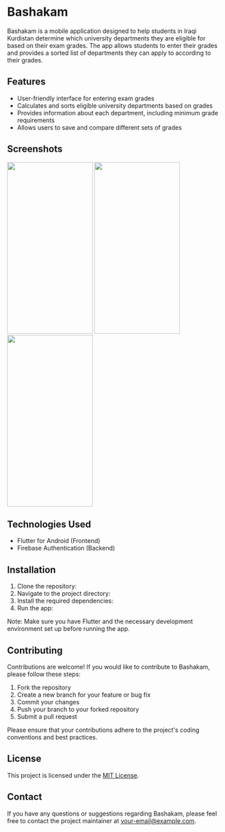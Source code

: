 # Bashakam

Bashakam is a mobile application designed to help students in Iraqi Kurdistan determine which university departments they are eligible for based on their exam grades. The app allows students to enter their grades and provides a sorted list of departments they can apply to according to their grades.

## Features

- User-friendly interface for entering exam grades
- Calculates and sorts eligible university departments based on grades
- Provides information about each department, including minimum grade requirements
- Allows users to save and compare different sets of grades

## Screenshots
<img src="https://github.com/akar-jaza/bashakam/assets/64991287/efb00223-0d07-4c2c-8efd-b6f80e2f728b" width="200" height="400" />
<img src="https://github.com/akar-jaza/bashakam/assets/64991287/42acaba6-b80b-444a-ba5b-c8001ea938bb" width="200" height="400" />
<img src="https://github.com/akar-jaza/bashakam/assets/64991287/50058993-8459-43e6-9020-4d6c05e50428" width="200" height="400" />


## Technologies Used

- Flutter for Android (Frontend)
- Firebase Authentication (Backend)

## Installation
1. Clone the repository:
2. Navigate to the project directory:
3. Install the required dependencies:
4. Run the app:


Note: Make sure you have Flutter and the necessary development environment set up before running the app.

## Contributing

Contributions are welcome! If you would like to contribute to Bashakam, please follow these steps:

1. Fork the repository
2. Create a new branch for your feature or bug fix
3. Commit your changes
4. Push your branch to your forked repository
5. Submit a pull request

Please ensure that your contributions adhere to the project's coding conventions and best practices.

## License

This project is licensed under the [MIT License](LICENSE).

## Contact

If you have any questions or suggestions regarding Bashakam, please feel free to contact the project maintainer at [your-email@example.com](akar.jaa1212@gmail.com).




